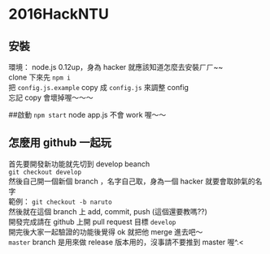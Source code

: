 # 2016HackNTU
## 安裝
環境： node.js 0.12up，身為 hacker 就應該知道怎麼去安裝ㄏㄏ~~  
clone 下來先 `npm i`  
把 `config.js.example` copy 成 `config.js`  來調整 config  
忘記 copy 會壞掉喔～～～  

##啟動
`npm start` node app.js 不會 work 喔～～  

## 怎麼用 github 一起玩

首先要開發新功能就先切到 develop beanch  
`git checkout develop`  
然後自己開一個新個 branch ，名字自己取，身為一個 hacker 就要會取帥氣的名字  
範例： `git checkout -b naruto`  
然後就在這個 branch 上 add, commit, push (這個還要教嗎??)  
開發完成請在 github 上開 pull request 目標 `develop`  
開完後大家一起驗證的功能後覺得 ok 就把他 merge 進去吧～  
`master` branch 是用來做 release 版本用的，沒事請不要推到 master 喔^.<  

